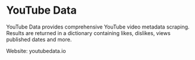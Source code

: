 # YouTube Data
YouTube Data provides comprehensive YouTube video metadata scraping. Results are returned in a dictionary containing likes, dislikes, views published dates and more.

Website: youtubedata.io